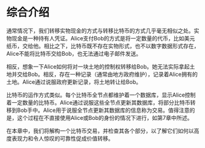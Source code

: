 # 综合介绍

通常情况下，我们转移实物现金的方式与转移比特币的方式几乎毫无相似之处。实物现金是一种持有人凭证。Alice支付Bob的方式是将一定数量的代币，比如美元纸币，交给他。相比之下，比特币既不存在实物形式，也不以数字数据形式存在，Alice不能将比特币交给Bob，也无法通过电子邮件发送。

相反，想象一下Alice如何将对一块土地的控制权转移给Bob。她无法实际拿起土地并交给Bob。相反，存在一种记录（通常由地方政府维护），记录着Alice拥有的土地。Alice通过说服政府更新记录，将土地转让给Bob。

比特币的运作方式类似。每个比特币全节点都维护着一个数据库，显示Alice控制着一定数量的比特币。Alice通过说服这些全节点更新其数据库，将部分比特币转移到Bob手中。Alice用于说服全节点更新其数据库的信息称为交易。值得注意的是，这个过程在不直接使用Alice或Bob的身份的情况下进行，如第7章中所述。

在本章中，我们将解构一个比特币交易，并检查其各个部分，以了解它们如何以高度表现力和令人惊叹的可靠性促成价值转移。

 